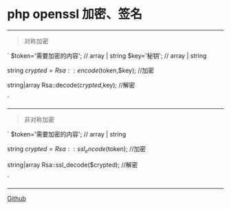 # php openssl 加密、签名

***

> 对称加密 

`
$token='需要加密的内容';	// array | string
$key='秘钥';	// array | string

string $crypted=Rsa::encode($token,$key); //加密

string|array Rsa::decode($crypted,$key); //解密

`

***

> 非对称加密 

`
$token='需要加密的内容';	// array | string

string $crypted=Rsa::ssl_encode($token); //加密

string|array Rsa::ssl_decode($crypted); //解密

`

***
[Github](https://github.com/wschat/openssl)
